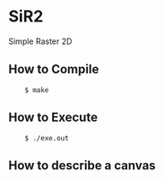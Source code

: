 # SiR2
Simple Raster 2D

## How to Compile
~~~~
    $ make
~~~~

## How to Execute
~~~~
    $ ./exe.out
~~~~

## How to describe a canvas